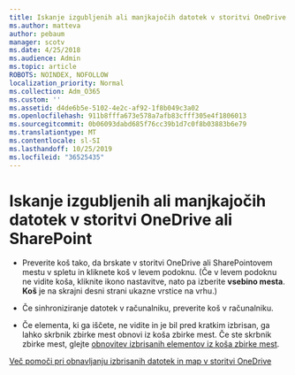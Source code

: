 ```yaml
---
title: Iskanje izgubljenih ali manjkajočih datotek v storitvi OneDrive ali SharePoint
ms.author: matteva
author: pebaum
manager: scotv
ms.date: 4/25/2018
ms.audience: Admin
ms.topic: article
ROBOTS: NOINDEX, NOFOLLOW
localization_priority: Normal
ms.collection: Adm_O365
ms.custom: ''
ms.assetid: d4de6b5e-5102-4e2c-af92-1f8b049c3a02
ms.openlocfilehash: 911b8fffa673e578a7afb83cfff305e4f1806013
ms.sourcegitcommit: 0b06093dabd685f76cc39b1d7c0f8b03883b6e79
ms.translationtype: MT
ms.contentlocale: sl-SI
ms.lasthandoff: 10/25/2019
ms.locfileid: "36525435"
---
```

# <a name="find-lost-or-missing-files-in-onedrive-or-sharepoint"></a>Iskanje izgubljenih ali manjkajočih datotek v storitvi OneDrive ali SharePoint

- Preverite koš tako, da brskate v storitvi OneDrive ali SharePointovem mestu v spletu in kliknete koš v levem podoknu. (Če v levem podoknu ne vidite koša, kliknite ikono nastavitve, nato pa izberite **vsebino mesta**. **Koš** je na skrajni desni strani ukazne vrstice na vrhu.) 
    
- Če sinhroniziranje datotek v računalniku, preverite koš v računalniku. 
    
- Če elementa, ki ga iščete, ne vidite in je bil pred kratkim izbrisan, ga lahko skrbnik zbirke mest obnovi iz koša zbirke mest. Če ste skrbnik zbirke mest, glejte [obnovitev izbrisanih elementov iz koša zbirke mest](https://go.microsoft.com/fwlink/?linkid=866439).
    
[Več pomoči pri obnavljanju izbrisanih datotek in map v storitvi OneDrive](https://go.microsoft.com/fwlink/?linkid=872872)
  

